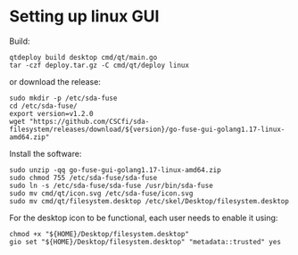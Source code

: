 # Setting up linux GUI

Build:
```
qtdeploy build desktop cmd/qt/main.go
tar -czf deploy.tar.gz -C cmd/qt/deploy linux
```

or download the release:
```
sudo mkdir -p /etc/sda-fuse
cd /etc/sda-fuse/
export version=v1.2.0
wget "https://github.com/CSCfi/sda-filesystem/releases/download/${version}/go-fuse-gui-golang1.17-linux-amd64.zip"
```

Install the software:
```
sudo unzip -qq go-fuse-gui-golang1.17-linux-amd64.zip
sudo chmod 755 /etc/sda-fuse/sda-fuse
sudo ln -s /etc/sda-fuse/sda-fuse /usr/bin/sda-fuse
sudo mv cmd/qt/icon.svg /etc/sda-fuse/icon.svg
sudo mv cmd/qt/filesystem.desktop /etc/skel/Desktop/filesystem.desktop
```

For the desktop icon to be functional, each user needs to enable it using:
```
chmod +x "${HOME}/Desktop/filesystem.desktop"
gio set "${HOME}/Desktop/filesystem.desktop" "metadata::trusted" yes
```
